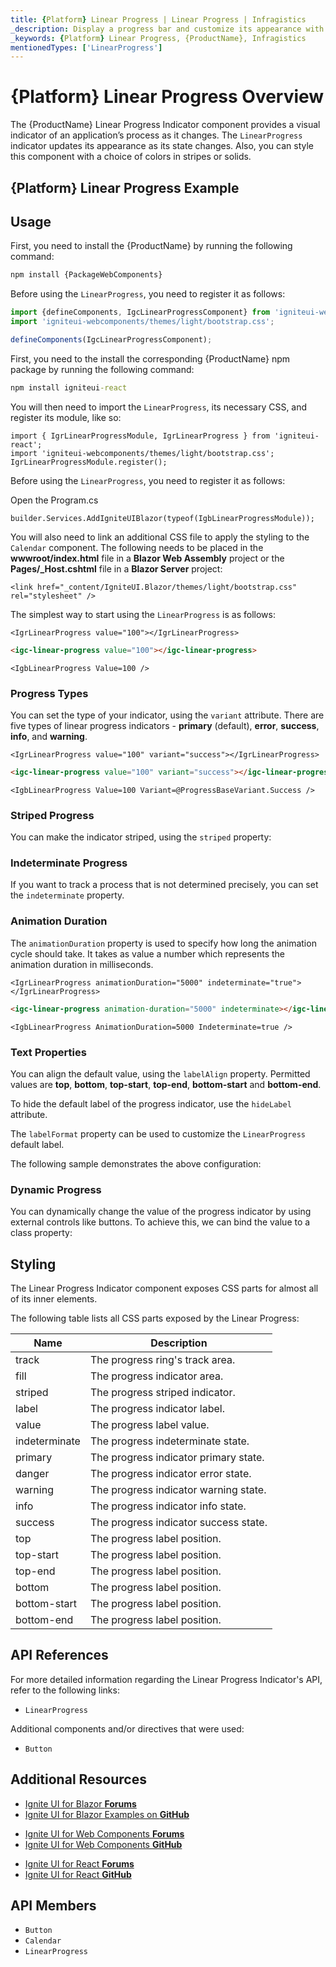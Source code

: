 ```yaml
---
title: {Platform} Linear Progress | Linear Progress | Infragistics
_description: Display a progress bar and customize its appearance with endless color and striping options with Linear Progress Indicator component.
_keywords: {Platform} Linear Progress, {ProductName}, Infragistics
mentionedTypes: ['LinearProgress']
---
```


# {Platform} Linear Progress Overview
The {ProductName} Linear Progress Indicator component provides a visual indicator of an application’s process as it changes. The `LinearProgress` indicator updates its appearance as its state changes. Also, you can style this component with a choice of colors in stripes or solids.

## {Platform} Linear Progress Example

<code-view style="height: 80px"
           data-demos-base-url="{environment:dvDemosBaseUrl}"
           iframe-src="{environment:demosBaseUrl}/inputs/linear-progress-indicator-simple"
           alt="{Platform}  Linear Progress Example"
           github-src="inputs/linear-progress-indicator/simple">
</code-view>

<div class="divider--half"></div>

## Usage

<!-- WebComponents -->
First, you need to install the {ProductName} by running the following command:

```cmd
npm install {PackageWebComponents}
```

Before using the `LinearProgress`, you need to register it as follows:

```ts
import {defineComponents, IgcLinearProgressComponent} from 'igniteui-webcomponents';
import 'igniteui-webcomponents/themes/light/bootstrap.css';

defineComponents(IgcLinearProgressComponent);
```
<!-- end: WebComponents -->

<!-- React -->
First, you need to the install the corresponding {ProductName} npm package by running the following command:

```cmd
npm install igniteui-react
```

You will then need to import the `LinearProgress`, its necessary CSS, and register its module, like so:

```tsx
import { IgrLinearProgressModule, IgrLinearProgress } from 'igniteui-react';
import 'igniteui-webcomponents/themes/light/bootstrap.css';
IgrLinearProgressModule.register();
```
<!-- end: React -->

<!-- Blazor -->
Before using the `LinearProgress`, you need to register it as follows:

Open the Program.cs
```razor
builder.Services.AddIgniteUIBlazor(typeof(IgbLinearProgressModule));
```

You will also need to link an additional CSS file to apply the styling to the `Calendar` component. The following needs to be placed in the **wwwroot/index.html** file in a **Blazor Web Assembly** project or the **Pages/_Host.cshtml** file in a **Blazor Server** project:

```razor
<link href="_content/IgniteUI.Blazor/themes/light/bootstrap.css" rel="stylesheet" />
```
<!-- end: Blazor -->


The simplest way to start using the `LinearProgress` is as follows:

```tsx
<IgrLinearProgress value="100"></IgrLinearProgress>
```

```html
<igc-linear-progress value="100"></igc-linear-progress>
```

```razor
<IgbLinearProgress Value=100 />
```

### Progress Types

You can set the type of your indicator, using  the `variant` attribute. There are five types of linear progress indicators - **primary** (default), **error**, **success**, **info**, and **warning**.

```tsx
<IgrLinearProgress value="100" variant="success"></IgrLinearProgress>
```

```html
<igc-linear-progress value="100" variant="success"></igc-linear-progress>
```

```razor
<IgbLinearProgress Value=100 Variant=@ProgressBaseVariant.Success />
```

### Striped Progress

You can make the indicator striped, using the `striped` property:

<code-view style="height: 200px"
           data-demos-base-url="{environment:dvDemosBaseUrl}"
           iframe-src="{environment:demosBaseUrl}/inputs/linear-progress-indicator-types"
           alt="{Platform}  Linear Progress Striped Example"
           github-src="inputs/linear-progress-indicator/types">
</code-view>

<div class="divider--half"></div>

### Indeterminate Progress

If you want to track a process that is not determined precisely, you can set the `indeterminate` property.

### Animation Duration

The `animationDuration` property is used to specify how long the animation cycle should take. It takes as value a number which represents the animation duration in milliseconds.

```tsx
<IgrLinearProgress animationDuration="5000" indeterminate="true"></IgrLinearProgress>
```

```html
<igc-linear-progress animation-duration="5000" indeterminate></igc-linear-progress>
```

```razor
<IgbLinearProgress AnimationDuration=5000 Indeterminate=true />
```

### Text Properties

You can align the default value, using the `labelAlign` property. Permitted values are **top**, **bottom**, **top-start**, **top-end**, **bottom-start** and **bottom-end**.

To hide the default label of the progress indicator, use the `hideLabel` attribute.

The `labelFormat` property can be used to customize the `LinearProgress` default label.

The following sample demonstrates the above configuration:

<code-view style="height: 200px"
           data-demos-base-url="{environment:dvDemosBaseUrl}"
           iframe-src="{environment:demosBaseUrl}/inputs/linear-progress-indicator-striped"
           alt="{Platform} Linear Progress Text Example"
           github-src="inputs/linear-progress-indicator/striped">
</code-view>

<div class="divider--half"></div>

### Dynamic Progress

You can dynamically change the value of the progress indicator by using external controls like buttons. To achieve this, we can bind the value to a class property:

<code-view style="height:200px"
            data-demos-base-url="{environment:dvDemosBaseUrl}"
           iframe-src="{environment:demosBaseUrl}/inputs/linear-progress-indicator-dynamic"
           alt="{Platform} Linear Progress Dynamic Example"
           github-src="inputs/linear-progress-indicator/dynamic">
</code-view>

<div class="divider--half"></div>

## Styling

The Linear Progress Indicator component exposes CSS parts for almost all of its inner elements.

<code-view style="height: 80px"
           data-demos-base-url="{environment:dvDemosBaseUrl}"
           iframe-src="{environment:demosBaseUrl}/inputs/linear-progress-indicator-styling"
           alt="{Platform} Linear Progress Styling"
           github-src="inputs/linear-progress-indicator/styling">
</code-view>

The following table lists all CSS parts exposed by the Linear Progress:

|Name|Description|
|--|--|
| track         | The progress ring's track area. |
| fill          | The progress indicator area. |
| striped       | The progress striped indicator. |
| label         | The progress indicator label. |
| value         | The progress label value. |
| indeterminate | The progress indeterminate state. |
| primary       | The progress indicator primary state. |
| danger        | The progress indicator error state. |
| warning       | The progress indicator warning state. |
| info          | The progress indicator info state. |
| success       | The progress indicator success state. |
| top           | The progress label position. |
| top-start     | The progress label position. |
| top-end       | The progress label position. |
| bottom        | The progress label position. |
| bottom-start  | The progress label position. |
| bottom-end    | The progress label position. |

<!-- WebComponents -->

## API References

For more detailed information regarding the Linear Progress Indicator's API, refer to the following links:
* `LinearProgress`

Additional components and/or directives that were used:
* `Button`

<!-- end: WebComponents -->

<div class="divider"></div>

## Additional Resources

<!-- Blazor -->

* [Ignite UI for Blazor **Forums**](https://www.infragistics.com/community/forums/f/ignite-ui-for-blazor)
* [Ignite UI for Blazor Examples on **GitHub**](https://github.com/IgniteUI/igniteui-blazor-examples)

<!-- end: Blazor -->


<!-- WebComponents -->

* [Ignite UI for Web Components **Forums**](https://www.infragistics.com/community/forums/f/ignite-ui-for-web-components)
* [Ignite UI for Web Components **GitHub**](https://github.com/IgniteUI/igniteui-webcomponents)

<!-- end: WebComponents -->

<!-- React -->
* [Ignite UI for React **Forums**](https://www.infragistics.com/community/forums/f/ignite-ui-for-react)
* [Ignite UI for React **GitHub**](https://github.com/IgniteUI/igniteui-react)
<!-- end: React -->

## API Members

 - `Button`
 - `Calendar`
 - `LinearProgress`